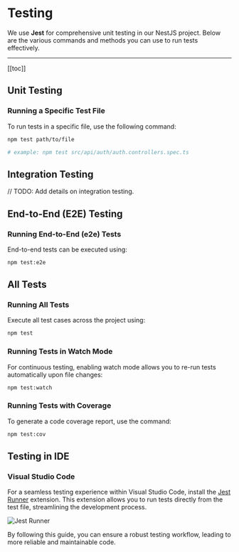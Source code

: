 # Testing

We use **Jest** for comprehensive unit testing in our NestJS project. Below are the various commands and methods you can use to run tests effectively.

---

[[toc]]

## Unit Testing

### Running a Specific Test File

To run tests in a specific file, use the following command:

```bash
npm test path/to/file

# example: npm test src/api/auth/auth.controllers.spec.ts
```

## Integration Testing

// TODO: Add details on integration testing.

## End-to-End (E2E) Testing

### Running End-to-End (e2e) Tests

End-to-end tests can be executed using:

```bash
npm test:e2e
```

## All Tests

### Running All Tests

Execute all test cases across the project using:

```bash
npm test
```

### Running Tests in Watch Mode

For continuous testing, enabling watch mode allows you to re-run tests automatically upon file changes:

```bash
npm test:watch
```

### Running Tests with Coverage

To generate a code coverage report, use the command:

```bash
npm test:cov
```

## Testing in IDE

### Visual Studio Code

For a seamless testing experience within Visual Studio Code, install the [Jest Runner](https://marketplace.visualstudio.com/items?itemName=firsttris.vscode-jest-runner) extension. This extension allows you to run tests directly from the test file, streamlining the development process.

![Jest Runner](https://github.com/firsttris/vscode-jest/raw/master/public/vscode-jest.gif)

By following this guide, you can ensure a robust testing workflow, leading to more reliable and maintainable code.
